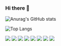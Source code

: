 ### Hi there 👋

<!--
**harrysci/harrysci** is a ✨ _special_ ✨ repository because its `README.md` (this file) appears on your GitHub profile.

Here are some ideas to get you started:

- 🔭 I’m currently working on ...
- 🌱 I’m currently learning ...
- 👯 I’m looking to collaborate on ...
- 🤔 I’m looking for help with ...
- 💬 Ask me about ...
- 📫 How to reach me: ...
- 😄 Pronouns: ...
- ⚡ Fun fact: ...
-->

![Anurag's GitHub stats](https://github-readme-stats.vercel.app/api?username=harrysci&show_icons=true&theme=gruvbox)

![Top Langs](https://github-readme-stats.vercel.app/api/top-langs/?username=6810779s&layout=compact&theme=tokyonight)

<img src="https://img.shields.io/badge/NOTION-ffffff?style={for-the-badge}&logo=appveyor&logoColor=#ffffff"/>
<img src="https://img.shields.io/badge/javascript-ffffff?style={for-the-badge}&logo=javascript&logoColor=#F7DF1E"/>
<img src="https://img.shields.io/badge/react-ffffff?style={for-the-badge}&logo=react&logoColor=#40AEF0"/>
<img src="https://img.shields.io/badge/typescript-ffffff?style={for-the-badge}&logo=typescript&logoColor=#004088"/>
<img src="https://img.shields.io/badge/html-ffffff?style={for-the-badge}&logo=html&logoColor=#FF9E0F"/>
<img src="https://img.shields.io/badge/css-ffffff?style={for-the-badge}&logo=css&logoColor=#FFCC22"/>
<img src="https://img.shields.io/badge/javascript-ffffff?style={for-the-badge}&logo=javascript&logoColor=#F7DF1E"/>

<img src="https://img.shields.io/badge/Amazon Aws-ffffff?style={for-the-badge}&logo=javascript&logoColor=#232F3E"/>
